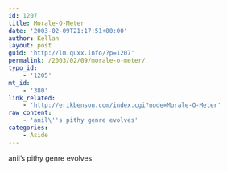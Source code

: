 ```yaml
---
id: 1207
title: Morale-O-Meter
date: '2003-02-09T21:17:51+00:00'
author: Kellan
layout: post
guid: 'http://lm.quxx.info/?p=1207'
permalink: /2003/02/09/morale-o-meter/
typo_id:
    - '1205'
mt_id:
    - '380'
link_related:
    - 'http://erikbenson.com/index.cgi?node=Morale-O-Meter'
raw_content:
    - 'anil\''s pithy genre evolves'
categories:
    - Aside
---
```


anil’s pithy genre evolves